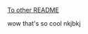 [To other README](https://github.com/pandaboi1/Obsidian/blob/89ab01981fe6a6530e21ec7b4dda2a8bb3e03333/---%20Vault%20---/README.md)

wow that's so cool
nkjbkj